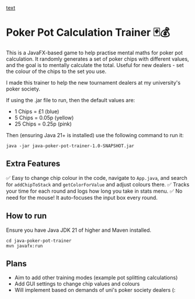 [text](https://docs.google.com/document/d/1-VcbbPBpb_vwS5PSUSijhbOXk7AuvfNhEnpWgsr_rOw/edit?usp=sharing)

# Poker Pot Calculation Trainer 🃏💰

This is a JavaFX-based game to help practise mental maths for poker pot calculation. It randomly generates a set of poker chips with different values, and the goal is to mentally calculate the total. Useful for new dealers - set the colour of the chips to the set you use.

I made this trainer to help the new tournament dealers at my university's poker society.

If using the .jar file to run, then the default values are:

- 1 Chips = £1 (blue)
- 5 Chips = 0.05p (yellow)
- 25 Chips = 0.25p (pink)

Then (ensuring Java 21+ is installed) use the following command to run it:

```
java -jar java-poker-pot-trainer-1.0-SNAPSHOT.jar
```

## Extra Features

✅ Easy to change chip colour in the code, navigate to `App.java`, and search for `addChipToStack` and `getColorForValue` and adjust colours there.
✅ Tracks your time for each round and logs how long you take in stats menu.
✅ No need for the mouse! It auto-focuses the input box every round.

## How to run

Ensure you have Java JDK 21 of higher and Maven installed.

```
cd java-poker-pot-trainer
mvn javafx:run
```

## Plans

- Aim to add other training modes (example pot splitting calculations)
- Add GUI settings to change chip values and colours
- Will implement based on demands of uni's poker society dealers (:
